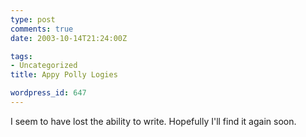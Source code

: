 ```yaml
---
type: post
comments: true
date: 2003-10-14T21:24:00Z

tags:
- Uncategorized
title: Appy Polly Logies

wordpress_id: 647
---
```


I seem to have lost the ability to write. Hopefully I'll find it again soon. 

